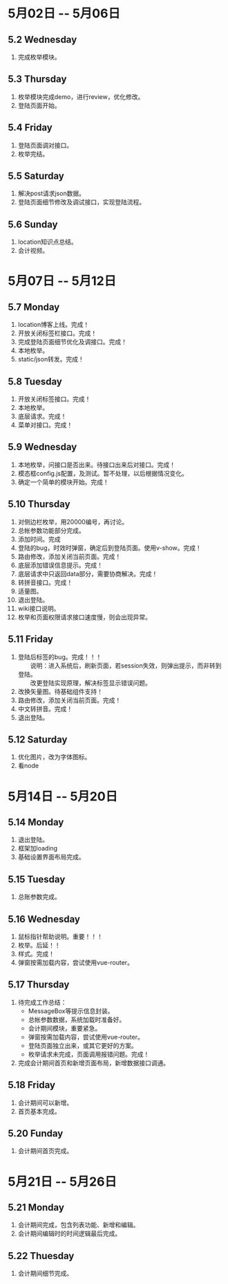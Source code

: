 # 5月02日 -- 5月06日

## 5.2 Wednesday
1. 完成枚举模块。

## 5.3 Thursday
1. 枚举模块完成demo，进行review，优化修改。
2. 登陆页面开始。

## 5.4 Friday
1. 登陆页面调对接口。
2. 枚举完结。

## 5.5 Saturday
1. 解决post请求json数据。
2. 登陆页面细节修改及调试接口，实现登陆流程。

## 5.6 Sunday
1. location知识点总结。
2. 会计视频。

# 5月07日 -- 5月12日

## 5.7 Monday
1. location博客上线。完成！
2. 开放关闭标签栏接口。完成！
3. 完成登陆页面细节优化及调接口。完成！
4. 本地枚举。
5. static/json转发。完成！

## 5.8 Tuesday
1. 开放关闭标签接口。完成！
2. 本地枚举。
3. 底层请求。完成！
4. 菜单对接口。完成！

## 5.9 Wednesday
1. 本地枚举，问接口是否出来。待接口出来后对接口。完成！
2. 模态框config.js配置，及测试。暂不处理，以后根据情况变化。
3. 确定一个简单的模块开始。完成！

## 5.10 Thursday
1. 对侧边栏枚举，用20000编号，再讨论。
2. 总帐参数功能部分完成。
3. 添加时间。完成
4. 登陆的bug，时效时弹窗，确定后到登陆页面。使用v-show。完成！
5. 路由修改，添加关闭当前页面。完成！
6. 底层添加错误信息提示。完成！
7. 底层请求中只返回data部分，需要协商解决。完成！
8. 转拼音接口。完成！
9. 适量图。
10. 退出登陆。
11. wiki接口说明。
12. 枚举和页面权限请求接口速度慢，则会出现异常。

## 5.11 Friday
1. 登陆后标签的bug。完成！！！  
　　说明：进入系统后，刷新页面，若session失效，则弹出提示，而非转到登陆。  
　　改更登陆实现原理，解决标签显示错误问题。
2. 改换矢量图。待基础组件支持！
3. 路由修改，添加关闭当前页面。完成！
4. 中文转拼音。完成！
5. 退出登陆。

## 5.12 Saturday
1. 优化图片，改为字体图标。
2. 看node

# 5月14日 -- 5月20日

## 5.14 Monday
1. 退出登陆。
2. 框架加loading
3. 基础设置界面布局完成。

## 5.15 Tuesday
1. 总账参数完成。

## 5.16 Wednesday
1. 鼠标指针帮助说明。重要！！！
2. 枚举。后延！！
3. 样式。完成！
4. 弹窗按需加载内容，尝试使用vue-router。

## 5.17 Thursday
1. 待完成工作总结：
    * MessageBox等提示信息封装。
    * 总帐参数数据，系统加载时准备好。
    * 会计期间模块，重要紧急。
    * 弹窗按需加载内容，尝试使用vue-router。
    * 登陆页面独立出来，或其它更好的方案。
    * 枚举请求未完成，页面调用报错问题。完成！
2. 完成会计期间首页和新增页面布局，新增数据接口调通。

## 5.18 Friday
1. 会计期间可以新增。
2. 首页基本完成。

## 5.20 Funday
1. 会计期间首页完成。

# 5月21日 -- 5月26日

## 5.21 Monday
1. 会计期间完成，包含列表功能、新增和编辑。
2. 会计期间编辑时的时间逻辑最后完成。

## 5.22 Thuesday
1. 会计期间细节完成。